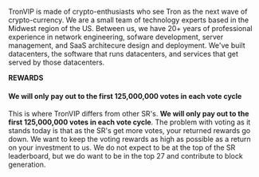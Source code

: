 TronVIP is made of crypto-enthusiasts who see Tron as the next wave of crypto-currency. We are a small team of technology experts based in the Midwest region of the US. Between us, we have 20+ years of professional experience in network engineering, sofware development, server management, and SaaS architecure design and deployment. We've built datacenters, the software that runs datacenters, and services that get served by those datacenters.

**REWARDS**

#### We will only pay out to the first 125,000,000 votes in each vote cycle ####

This is where TronVIP differs from other SR's.  **We will only pay out to the first 125,000,000 votes in each vote cycle**.  The problem with voting as it stands today is that as the SR's get more votes, your returned rewards go down.  We want to keep the voting rewards as high as possible as a return on your investment to us.   We do not expect to be at the top of the SR leaderboard, but we do want to be in the top 27 and contribute to block generation.  
